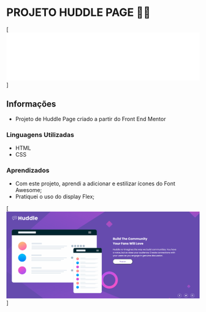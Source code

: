 # PROJETO HUDDLE PAGE 🤩✨

[<img src="Src/Css/images/logo.svg" alt="">]

## Informações 

- Projeto de Huddle Page criado a partir do Front End Mentor

### Linguagens Utilizadas 

- HTML
- CSS

### Aprendizados
- Com este projeto, aprendi a adicionar e estilizar ícones do Font Awesome;
- Pratiquei o uso do display Flex;

[<img src="Animacao.gif" alt="animacao gif da tela inicial do projeto">]



